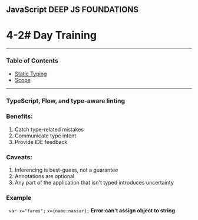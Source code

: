 ## JavaScript DEEP JS FOUNDATIONS

# 4-2# Day Training

---

### Table of Contents

- [Static Typing](#)
- [Scope](#)

---

### TypeScript, Flow, and type-aware linting

### Benefits:
1. Catch type-related mistakes
2. Communicate type intent
3. Provide IDE feedback

### Caveats:

1. Inferencing is best-guess, not a
guarantee
2. Annotations are optional
3. Any part of the application that
isn't typed introduces uncertainty

### Example
` var x="fares";`
`x={name:nassar};`
**Error:can't assign object to string**
